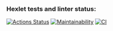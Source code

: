 ### Hexlet tests and linter status:
[![Actions Status](https://github.com/SkrMkr/frontend-project-lvl2/workflows/hexlet-check/badge.svg)](https://github.com/SkrMkr/frontend-project-lvl2/actions)
[![Maintainability](https://api.codeclimate.com/v1/badges/42f76557b5d22686c93f/maintainability)](https://codeclimate.com/github/SkrMkr/frontend-project-lvl2/maintainability)
[![CI](https://github.com/SkrMkr/frontend-project-lvl2/actions/workflows/ci.yml/badge.svg)](https://github.com/SkrMkr/frontend-project-lvl2/actions/workflows/ci.yml)
